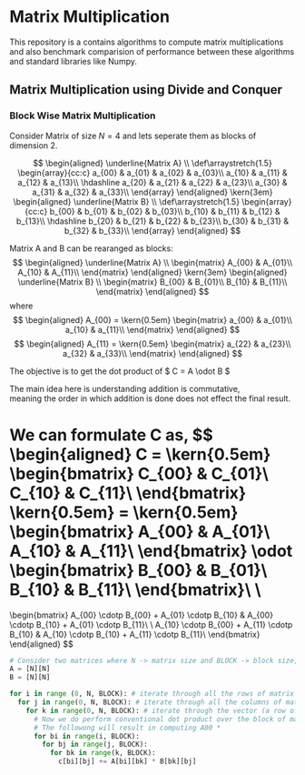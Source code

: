 # Matrix Multiplication

This repository is a contains algorithms to compute matrix multiplications and 
also benchmark comparision of performance between these algorithms and standard libraries like Numpy.

## Matrix Multiplication using Divide and Conquer

### Block Wise Matrix Multiplication

Consider Matrix of size $N=4$ and lets seperate them as blocks of dimension 2.

$$
\begin{aligned}
\underline{Matrix A} \\
\def\arraystretch{1.5}
   \begin{array}{cc:c}
  a_{00} & a_{01} & a_{02} & a_{03}\\ 
  a_{10} & a_{11} & a_{12} & a_{13}\\ \hdashline
  a_{20} & a_{21} & a_{22} & a_{23}\\ 
  a_{30} & a_{31} & a_{32} & a_{33}\\
\end{array}
\end{aligned}
\kern{3em}
\begin{aligned}
\underline{Matrix B} \\
\def\arraystretch{1.5}
   \begin{array}{cc:c}
  b_{00} & b_{01} & b_{02} & b_{03}\\ 
  b_{10} & b_{11} & b_{12} & b_{13}\\ \hdashline
  b_{20} & b_{21} & b_{22} & b_{23}\\ 
  b_{30} & b_{31} & b_{32} & b_{33}\\
\end{array}
\end{aligned}
$$

Matrix A and B can be rearanged as blocks:
$$
\begin{aligned}
\underline{Matrix A} \\
\begin{matrix}
A_{00} & A_{01}\\
A_{10} & A_{11}\\
\end{matrix}
\end{aligned}
\kern{3em}
\begin{aligned}
\underline{Matrix B} \\
\begin{matrix}
B_{00} & B_{01}\\
B_{10} & B_{11}\\
\end{matrix}
\end{aligned}
$$ 
where 
$$
\begin{aligned}
A_{00} = \kern{0.5em}
\begin{matrix}
a_{00} & a_{01}\\
a_{10} & a_{11}\\
\end{matrix}
\end{aligned}
$$
$$
\begin{aligned}
A_{11} = \kern{0.5em}
\begin{matrix}
a_{22} & a_{23}\\
a_{32} & a_{33}\\
\end{matrix}
\end{aligned}
$$

The objective is to get the dot product of $ C = A \odot B $ 

The main idea here is understanding addition is commutative, </br> meaning the order in which addition is done does not effect the final result.

We can formulate C as, 
$$
\begin{aligned}
C = \kern{0.5em}
\begin{bmatrix}
C_{00} & C_{01}\\
C_{10} & C_{11}\\
\end{bmatrix}
\kern{0.5em} = \kern{0.5em}
\begin{bmatrix}
A_{00} & A_{01}\\
A_{10} & A_{11}\\
\end{bmatrix}
\odot
\begin{bmatrix}
B_{00} & B_{01}\\
B_{10} & B_{11}\\
\end{bmatrix}\\ \\
= 
\begin{bmatrix}
A_{00} \cdotp B_{00} + A_{01} \cdotp B_{10} & A_{00} \cdotp B_{10} + A_{01} \cdotp B_{11}\\ \\
A_{10} \cdotp B_{00} + A_{11} \cdotp B_{10} & A_{10} \cdotp B_{10} + A_{11} \cdotp B_{11}\\ 
\end{bmatrix}
\end{aligned} 
$$

```python
# Consider two matrices where N -> matrix size and BLOCK -> block size, here N=4 and BLOCK=2
A = [N][N]
B = [N][N]

for i in range (0, N, BLOCK): # iterate through all the rows of matrix A
  for j in range(0, N, BLOCK): # iterate through all the columns of matrix B
    for k in range(0, N, BLOCK): # iterate through the vector (a row of A and column of B)
      # Now we do perform conventional dot product over the block of matrix
      # The followong will result in computing A00 * 
      for bi in range(i, BLOCK):
        for bj in range(j, BLOCK):
          for bk in range(k, BLOCK):
            c[bi][bj] += A[bi][bk] * B[bk][bj]
```
